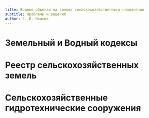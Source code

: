 ```yaml
---
title: Водные объекты на землях сельскохозяйственного назначения
subtitle: Проблемы и решения
author: С. И. Ивасюк
---
```


# Земельный и Водный кодексы

# Реестр сельскохозяйственных земель

# Сельскохозяйственные гидротехнические сооружения



